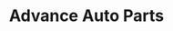 ---
title: "Advance Auto Parts"
url: /syracuse/advance-auto-parts-west-genesee-street/
shop: Autoteile
---